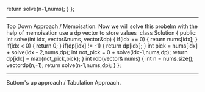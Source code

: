return solve(n-1,nums);
}
};
​
**************************************************************************
Top Down Approach / Memoisation.
Now we will solve this probelm with the help of memoisation
use a dp vector to store values
​
class Solution {
public:
int solve(int idx, vector<int>&nums, vector<int>&dp)
{
if(idx == 0)
{
return nums[idx];
}
if(idx < 0)
{
return 0;
}
if(dp[idx] != -1)
{
return dp[idx];
}
int pick = nums[idx] + solve(idx - 2,nums,dp);
int not_pick = 0 + solve(idx-1,nums,dp);
return dp[idx] = max(not_pick,pick);
}
int rob(vector<int>& nums) {
int n = nums.size();
vector<int>dp(n,-1);
return solve(n-1,nums,dp);
}
};
​
********************** ********************* *********************
Buttom's up approach / Tabulation Approach.
​
​
​
​
​